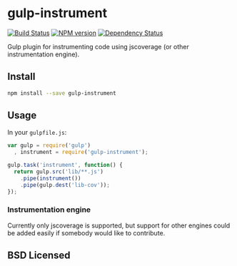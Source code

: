 # gulp-instrument

[![Build Status](https://secure.travis-ci.org/alexmingoia/gulp-instrument.png)](http://travis-ci.org/alexmingoia/gulp-instrument) 
[![NPM version](https://badge.fury.io/js/gulp-instrument.png)](http://badge.fury.io/js/gulp-instrument)
[![Dependency Status](https://david-dm.org/alexmingoia/gulp-instrument.png)](http://david-dm.org/alexmingoia/gulp-instrument)

Gulp plugin for instrumenting code using jscoverage (or other instrumentation engine).

## Install

```sh
npm install --save gulp-instrument
```

## Usage

In your `gulpfile.js`:

```javascript
var gulp = require('gulp')
  , instrument = require('gulp-instrument');

gulp.task('instrument', function() {
  return gulp.src('lib/**.js')
    .pipe(instrument())
    .pipe(gulp.dest('lib-cov'));
});
```

### Instrumentation engine

Currently only jscoverage is supported, but support for other engines could be
added easily if somebody would like to contribute.

## BSD Licensed
